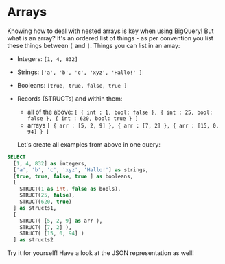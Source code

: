 # Arrays

Knowing how to deal with nested arrays is key when using BigQuery! But what is an array?
It's an ordered list of things - as per convention you list these things between `[` and `]`.
Things you can list in an array:
- Integers: `[1, 4, 832]`
- Strings: `['a', 'b', 'c', 'xyz', 'Hallo!' ]`
- Booleans: `[true, true, false, true ]`
- Records (STRUCTs) and within them:
  - all of the above: `[ { int : 1, bool: false }, { int : 25, bool: false }, { int : 620, bool: true } ]`
  - arrays `[ { arr : [5, 2, 9] }, { arr : [7, 2] }, { arr : [15, 0, 94] } ]`
  
  Let's create all examples from above in one query:

```sql
SELECT
  [1, 4, 832] as integers,
  ['a', 'b', 'c', 'xyz', 'Hallo!'] as strings,
  [true, true, false, true ] as booleans,
  [
    STRUCT(1 as int, false as bools), 
    STRUCT(25, false), 
    STRUCT(620, true) 
  ] as structs1,
  [
    STRUCT( [5, 2, 9] as arr ), 
    STRUCT( [7, 2] ), 
    STRUCT( [15, 0, 94] ) 
  ] as structs2
```
Try it for yourself! Have a look at the JSON representation as well!


